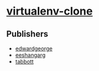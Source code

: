 # [virtualenv-clone](https://pypi.org/project/virtualenv-clone)



## Publishers
- [edwardgeorge](https://pypi.org/user/edwardgeorge)
- [eeshangarg](https://pypi.org/user/eeshangarg)
- [tabbott](https://pypi.org/user/tabbott)

